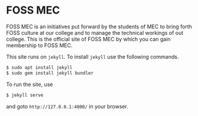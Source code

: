 # FOSS MEC

FOSS MEC is an initiatives put forward by the students of MEC to bring forth FOSS culture at our college and to manage the technical workings of out college. This is the official site of FOSS MEC by which you can gain membership to FOSS MEC.

This site runs on ```jekyll```. To install ```jekyll``` use the following commands.

```sh
$ sudo apt install jekyll
$ sudo gem install jekyll bundler
```

To run the site, use

```sh
$ jekyll serve
```

and goto ```http://127.0.0.1:4000/``` in your browser.
